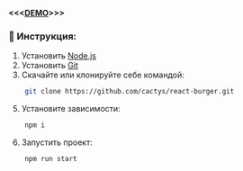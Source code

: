 **<<<[DEMO](http://stellar.khortys.space/)>>>**

### 🔧 Инструкция:

1. Установить [Node.js](https://nodejs.org/en/ 'ссылка на сайт Node.js')
2. Установить [Git](https://git-scm.com/ 'ссылка на сайт Git')
3. Скачайте или клонируйте себе командой:
```sh
    git clone https://github.com/cactys/react-burger.git
```
5. Установите зависимости:
```sh
    npm i
```
6. Запустить проект:
```sh
    npm run start
```
